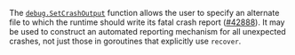 
The [`debug.SetCrashOutput`](/runtime#SetCrashOutput) function allows
the user to specify an alternate file to which the runtime should
write its fatal crash report
([#42888](https://github.com/golang/go/issues/42888)).
It may be used to construct an automated reporting mechanism for all
unexpected crashes, not just those in goroutines that explicitly use
`recover`.
